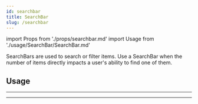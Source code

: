 ```yaml
---
id: searchbar
title: SearchBar
slug: /searchbar
---
```


import Props from './props/searchbar.md'
import Usage from './usage/SearchBar/SearchBar.md'

SearchBars are used to search or filter items. Use a SearchBar when the number
of items directly impacts a user's ability to find one of them.

## Usage

<Usage />

---

<Props />

---
